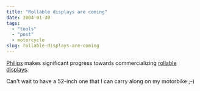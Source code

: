 ```yaml
---
title: "Rollable displays are coming"
date: 2004-01-30
tags: 
  - "tools"
  - "post"
  - motorcycle
slug: rollable-displays-are-coming
---
```


[Philips](http://deviceforge.com/news/NS2766949986.html) makes significant progress towards commercializing [rollable displays](http://polymervision.nl/).

Can't wait to have a 52-inch one that I can carry along on my motorbike ;-)

